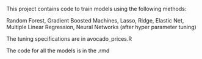 This project contains code to train models using the following methods:

Random Forest,
Gradient Boosted Machines,
Lasso,
Ridge,
Elastic Net,
Multiple Linear Regression,
Neural Networks (after hyper parameter tuning)


The tuning specifications are in avocado_prices.R

The code for all the models is in the .rmd
